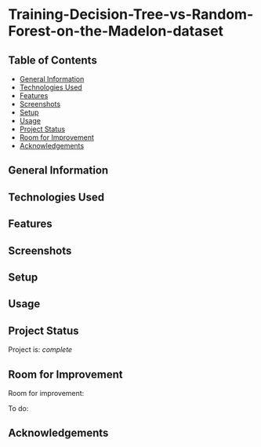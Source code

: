 # Training-Decision-Tree-vs-Random-Forest-on-the-Madelon-dataset


## Table of Contents
* [General Information](#general-information)
* [Technologies Used](#technologies-used)
* [Features](#features)
* [Screenshots](#screenshots)
* [Setup](#setup)
* [Usage](#usage)
* [Project Status](#project-status)
* [Room for Improvement](#room-for-improvement)
* [Acknowledgements](#acknowledgements)


## General Information



## Technologies Used



## Features



## Screenshots



## Setup



## Usage



## Project Status
Project is: _complete_


## Room for Improvement
Room for improvement:


To do:


## Acknowledgements
